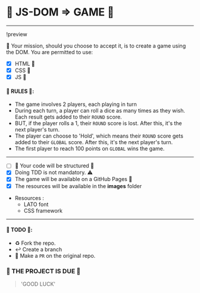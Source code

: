 # :game_die: JS-DOM => GAME :game_die:
---
!preview

:scroll: Your mission, should you choose to accept it, is to create a game using the DOM. You are permitted to use:

  * [x] HTML :beer:
  * [x] CSS :beer:
  * [x] JS :beers:

#### :tada: RULES :tada::

* The game involves 2 players, each playing in turn
* During each turn, a player can roll a dice as many times as they wish. Each result gets added to their `ROUND` score.
* BUT, if the player rolls a 1, their `ROUND` score is lost. After this, it's the next player's turn.
* The player can choose to 'Hold', which means their `ROUND` score gets added to their `GLOBAL` score. After this, it's the next player's turn.
* The first player to reach 100 points on `GLOBAL` wins the game.
---
* [ ] :rotating_light: Your code will be structured :file_folder:
* [x] Doing TDD is not mandatory. :warning:
* [x] The game will be available on a GitHub Pages :rocket:
* [x] The resources will be available in the **images** folder
* Resources :
  - LATO font
  - CSS framework
---

#### :construction: TODO :construction::

* :recycle: Fork the repo.
* :leftwards_arrow_with_hook: Create a branch
*  :twisted_rightwards_arrows: Make a `PR` on the original repo.

### :checkered_flag: THE PROJECT IS DUE :checkered_flag:

> 'GOOD LUCK'

